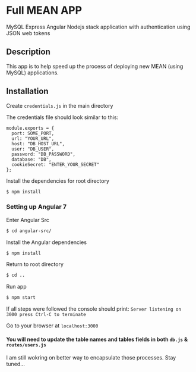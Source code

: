# Full MEAN APP

MySQL Express Angular Nodejs stack application with authentication using JSON web tokens

## Description 
This app is to help speed up the process of deploying new MEAN (using MySQL) applications.


## Installation

Create `credentials.js` in the main directory

The credentials file should look similar to this:

```
module.exports = {
  port: SOME_PORT,
  url: "YOUR_URL",
  host: "DB_HOST_URL",
  user: "DB_USER",
  password: "DB_PASSWORD",
  database: "DB",
  cookieSecret: "ENTER_YOUR_SECRET"
};
```

Install the dependencies for root directory

```sh
$ npm install
```

### Setting up Angular 7

Enter Angular Src
```sh
$ cd angular-src/
```

Install the Angular dependencies

```sh
$ npm install
```
Return to root directory

```sh
$ cd ..
```

Run app

```sh
$ npm start
```

If all steps were followed the console should print: `Server listening on 3000 press Ctrl-C to terminate`


Go to your browser at `localhost:3000`

#### You will need to update the table names and tables fields in both `db.js` & `routes/users.js`
I am still wokring on better way to encapsulate those processes. Stay tuned...

